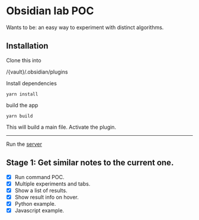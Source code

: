 # Obsidian lab POC

Wants to be: an easy way to experiment with distinct algorithms.

## Installation

Clone this into

/{vault}/.obsidian/plugins

Install dependencies

```
yarn install
```

build the app

```
yarn build
```

This will build a main file. Activate the plugin. 

----

Run the [server](./server)




## Stage 1: Get similar notes to the current one.

* [X] Run command POC.
* [X] Multiple experiments and tabs.
* [X] Show a list of results.
* [X] Show result info on hover.
* [X] Python example.
* [X] Javascript example.